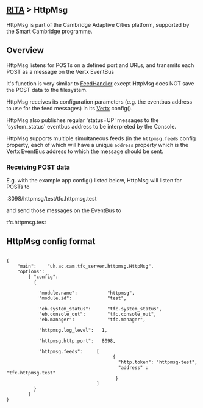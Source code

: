 ## [RITA](https://github.com/ijl20/tfc_server) &gt; HttpMsg

HttpMsg is part of the Cambridge Adaptive Cities platform,
supported by the Smart Cambridge programme.

## Overview

HttpMsg listens for POSTs on a defined port and URLs, and transmits each POST as
a message on the Vertx EventBus

It's function is very similar to
[FeedHandler](https://github.com/ijl20/tfc_server/src/main/java/uk/ac/cam/tfc_server/feedhandler)
except HttpMsg does NOT save the POST data to the filesystem.

HttpMsg receives its configuration parameters (e.g. the eventbus address to
use for the feed messages) in its [Vertx](vertx.io) config().

HttpMsg also publishes regular 'status=UP' messages to
the 'system_status' eventbus address to be interpreted by the Console.

HttpMsg supports multiple simultaneous feeds (in the ```httpmsg.feeds``` config
property, each of which will have a unique ```address``` property which is the
Vertx EventBus address to which the message should be sent.

### Receiving POST data

E.g. with the example app config() listed below, HttpMsg will listen for POSTs to

<hostname>:8098/httpmsg/test/tfc.httpmsg.test

and send those messages on the EventBus to

tfc.httpmsg.test

## HttpMsg config format
```
                                                                                
{
    "main":    "uk.ac.cam.tfc_server.httpmsg.HttpMsg",
    "options":
        { "config":
          {

            "module.name":           "httpmsg",
            "module.id":             "test",

            "eb.system_status":      "tfc.system_status",
            "eb.console_out":        "tfc.console_out",
            "eb.manager":            "tfc.manager",
              
            "httpmsg.log_level":   1,

            "httpmsg.http.port":   8098,

            "httpmsg.feeds":     [
                                       { 
                                         "http.token": "httpmsg-test",
                                         "address" :   "tfc.httpmsg.test"
                                        }
                                 ]
          }
        }
}
```

